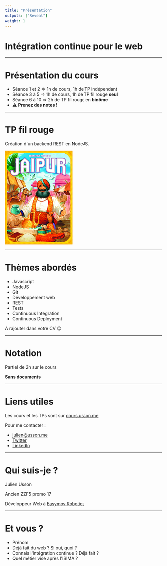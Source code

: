 ```yaml
---
title: "Présentation"
outputs: ["Reveal"]
weight: 1
---
```


# Intégration continue pour le web

---

# Présentation du cours

 * Séance 1 et 2 => 1h de cours, 1h de TP indépendant
 * Séance 3 à 5 => 1h de cours, 1h de TP fil rouge **seul**
 * Séance 6 à 10 => 2h de TP fil rouge en **binôme**
 * ⚠️ **Prenez des notes !**

---

# TP fil rouge

Création d'un backend REST en NodeJS.

<img alt="Jaipur" src="./jaipur.jpg" height="300px"/>

---

# Thèmes abordés

 * Javascript
 * NodeJS
 * Git
 * Développement web
 * REST
 * Tests
 * Continuous Integration
 * Continuous Deployment

 A rajouter dans votre CV 😉


---

# Notation

Partiel de 2h sur le cours

**Sans documents**

---

# Liens utiles

Les cours et les TPs sont sur [cours.usson.me](https://cours.usson.me)

Pour me contacter :
 * [julien@usson.me](mailto:julien@usson.me)
 * [Twitter](https://twitter.com/JulienUsson)
 * [LinkedIn](https://www.linkedin.com/in/julien-usson-64bbbb107)

---

# Qui suis-je ?

Julien Usson

Ancien ZZF5 promo 17

Développeur Web à [Easymov Robotics](https://www.easymov.fr/)

---

# Et vous ?

 * Prénom
 * Déjà fait du web ? Si oui, quoi ?
 * Connais l'intégration continue ? Déjà fait ?
 * Quel métier visé après l'ISIMA ?
